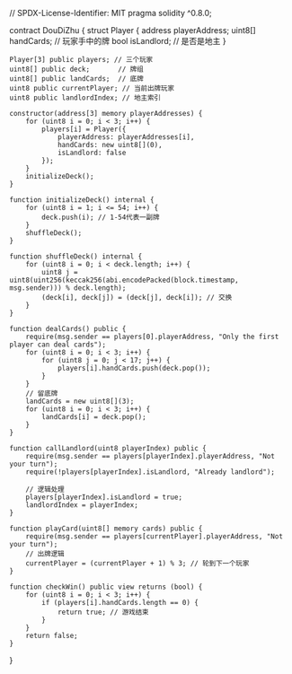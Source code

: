 // SPDX-License-Identifier: MIT
pragma solidity ^0.8.0;

contract DouDiZhu {
    struct Player {
        address playerAddress;
        uint8[] handCards; // 玩家手中的牌
        bool isLandlord;   // 是否是地主
    }

    Player[3] public players; // 三个玩家
    uint8[] public deck;       // 牌组
    uint8[] public landCards;  // 底牌
    uint8 public currentPlayer; // 当前出牌玩家
    uint8 public landlordIndex; // 地主索引

    constructor(address[3] memory playerAddresses) {
        for (uint8 i = 0; i < 3; i++) {
            players[i] = Player({
                playerAddress: playerAddresses[i],
                handCards: new uint8[](0),
                isLandlord: false
            });
        }
        initializeDeck();
    }

    function initializeDeck() internal {
        for (uint8 i = 1; i <= 54; i++) {
            deck.push(i); // 1-54代表一副牌
        }
        shuffleDeck();
    }

    function shuffleDeck() internal {
        for (uint8 i = 0; i < deck.length; i++) {
            uint8 j = uint8(uint256(keccak256(abi.encodePacked(block.timestamp, msg.sender))) % deck.length);
            (deck[i], deck[j]) = (deck[j], deck[i]); // 交换
        }
    }

    function dealCards() public {
        require(msg.sender == players[0].playerAddress, "Only the first player can deal cards");
        for (uint8 i = 0; i < 3; i++) {
            for (uint8 j = 0; j < 17; j++) {
                players[i].handCards.push(deck.pop());
            }
        }
        // 留底牌
        landCards = new uint8[](3);
        for (uint8 i = 0; i < 3; i++) {
            landCards[i] = deck.pop();
        }
    }

    function callLandlord(uint8 playerIndex) public {
        require(msg.sender == players[playerIndex].playerAddress, "Not your turn");
        require(!players[playerIndex].isLandlord, "Already landlord");
        
        // 逻辑处理
        players[playerIndex].isLandlord = true;
        landlordIndex = playerIndex;
    }

    function playCard(uint8[] memory cards) public {
        require(msg.sender == players[currentPlayer].playerAddress, "Not your turn");
        // 出牌逻辑
        currentPlayer = (currentPlayer + 1) % 3; // 轮到下一个玩家
    }

    function checkWin() public view returns (bool) {
        for (uint8 i = 0; i < 3; i++) {
            if (players[i].handCards.length == 0) {
                return true; // 游戏结束
            }
        }
        return false;
    }
}
